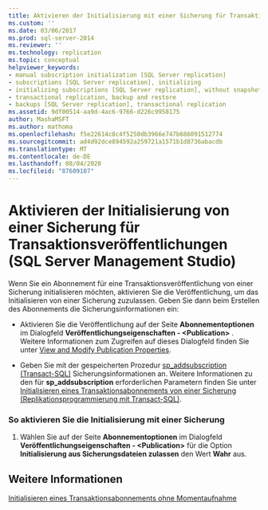 ```yaml
---
title: Aktivieren der Initialisierung mit einer Sicherung für Transaktions Veröffentlichungen (SQL Server Management Studio) | Microsoft-Dokumentation
ms.custom: ''
ms.date: 03/06/2017
ms.prod: sql-server-2014
ms.reviewer: ''
ms.technology: replication
ms.topic: conceptual
helpviewer_keywords:
- manual subscription initialization [SQL Server replication]
- subscriptions [SQL Server replication], initializing
- initializing subscriptions [SQL Server replication], without snapshots
- transactional replication, backup and restore
- backups [SQL Server replication], transactional replication
ms.assetid: 9df00514-aa9d-4ac6-9766-d226c9958175
author: MashaMSFT
ms.author: mathoma
ms.openlocfilehash: f5e22614c8c4f5250db3966e747b686091512774
ms.sourcegitcommit: ad4d92dce894592a259721a1571b1d8736abacdb
ms.translationtype: MT
ms.contentlocale: de-DE
ms.lasthandoff: 08/04/2020
ms.locfileid: "87609107"
---
```

# <a name="enable-initialization-with-a-backup-for-transactional-publications-sql-server-management-studio"></a>Aktivieren der Initialisierung von einer Sicherung für Transaktionsveröffentlichungen (SQL Server Management Studio)
  Wenn Sie ein Abonnement für eine Transaktionsveröffentlichung von einer Sicherung initialisieren möchten, aktivieren Sie die Veröffentlichung, um das Initialisieren von einer Sicherung zuzulassen. Geben Sie dann beim Erstellen des Abonnements die Sicherungsinformationen ein:  
  
-   Aktivieren Sie die Veröffentlichung auf der Seite **Abonnementoptionen** im Dialogfeld **Veröffentlichungseigenschaften - \<Publication>** . Weitere Informationen zum Zugreifen auf dieses Dialogfeld finden Sie unter [View and Modify Publication Properties](publish/view-and-modify-publication-properties.md).  
  
-   Geben Sie mit der gespeicherten Prozedur [sp_addsubscription &#40;Transact-SQL&#41;](/sql/relational-databases/system-stored-procedures/sp-addsubscription-transact-sql) Sicherungsinformationen an. Weitere Informationen zu den für **sp_addsubscription** erforderlichen Parametern finden Sie unter [Initialisieren eines Transaktionsabonnements von einer Sicherung &#40;Replikationsprogrammierung mit Transact-SQL&#41;](initialize-a-transactional-subscription-from-a-backup.md).  
  
### <a name="to-enable-initialization-with-a-backup"></a>So aktivieren Sie die Initialisierung mit einer Sicherung  
  
1.  Wählen Sie auf der Seite **Abonnementoptionen** im Dialogfeld **Veröffentlichungseigenschaften - \<Publication>** für die Option **Initialisierung aus Sicherungsdateien zulassen** den Wert **Wahr** aus.  
  
## <a name="see-also"></a>Weitere Informationen  
 [Initialisieren eines Transaktionsabonnements ohne Momentaufnahme](initialize-a-transactional-subscription-without-a-snapshot.md)  
  
  
